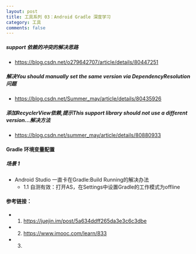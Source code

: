 ```yaml
---
layout: post
title: 工具系列 03：Android Gradle 深度学习
category: 工具
comments: false
---
```



##### support 依赖的冲突的解决思路

* <https://blog.csdn.net/o279642707/article/details/80447251>

##### 解决You should manually set the same version via DependencyResolution问题

* <https://blog.csdn.net/Summer_may/article/details/80435926>

##### 添加RecyclerView依赖,提示This support library should not use a different version...解决方法

* <https://blog.csdn.net/summer_may/article/details/80880933>





#### Gradle 环境变量配置




##### 场景 1

* Android Studio 一直卡在Gradle:Build Running的解决办法
	* 1.1 自测有效：打开AS，在Settings中设置Gradle的工作模式为offline


#### 参考链接：


* 1. <https://juejin.im/post/5a634ddff265da3e3c6c3dbe>
* 2. <https://www.imooc.com/learn/833>
* 3. 
 